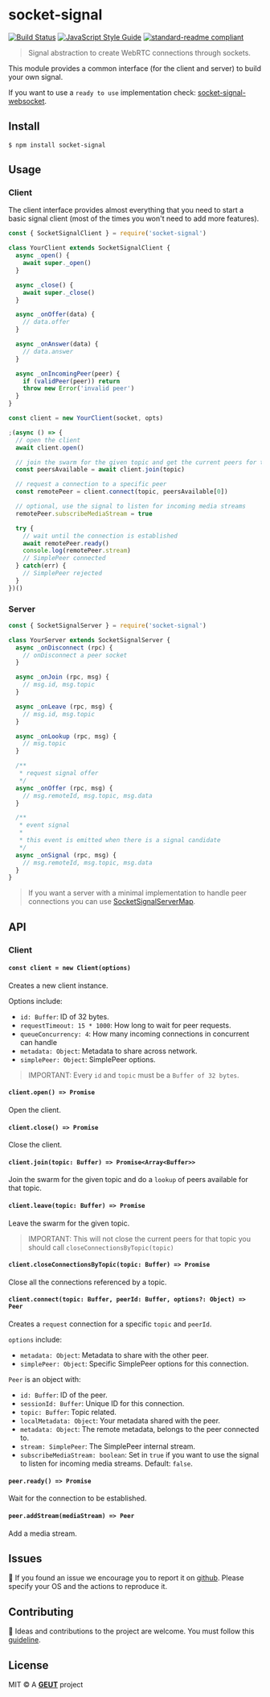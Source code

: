 # socket-signal

[![Build Status](https://travis-ci.com/geut/socket-signal.svg?branch=master)](https://travis-ci.com/geut/socket-signal)
[![JavaScript Style Guide](https://img.shields.io/badge/code_style-standard-brightgreen.svg)](https://standardjs.com)
[![standard-readme compliant](https://img.shields.io/badge/readme%20style-standard-brightgreen.svg?style=flat-square)](https://github.com/RichardLitt/standard-readme)

> Signal abstraction to create WebRTC connections through sockets.

This module provides a common interface (for the client and server) to build your own signal.

If you want to use a `ready to use` implementation check: [socket-signal-websocket](https://github.com/geut/socket-signal-websocket).

## <a name="install"></a> Install

```
$ npm install socket-signal
```

## <a name="usage"></a> Usage

### Client

The client interface provides almost everything that you need to start a basic signal client (most of the times you won't need to add more features).

```javascript
const { SocketSignalClient } = require('socket-signal')

class YourClient extends SocketSignalClient {
  async _open() {
    await super._open()
  }

  async _close() {
    await super._close()
  }

  async _onOffer(data) {
    // data.offer
  }

  async _onAnswer(data) {
    // data.answer
  }

  async _onIncomingPeer(peer) {
    if (validPeer(peer)) return
    throw new Error('invalid peer')
  }
}

const client = new YourClient(socket, opts)

;(async () => {
  // open the client
  await client.open()

  // join the swarm for the given topic and get the current peers for that topic
  const peersAvailable = await client.join(topic)

  // request a connection to a specific peer
  const remotePeer = client.connect(topic, peersAvailable[0])

  // optional, use the signal to listen for incoming media streams
  remotePeer.subscribeMediaStream = true

  try {
    // wait until the connection is established
    await remotePeer.ready()
    console.log(remotePeer.stream)
    // SimplePeer connected
  } catch(err) {
    // SimplePeer rejected
  }
})()
```

### Server

```javascript
const { SocketSignalServer } = require('socket-signal')

class YourServer extends SocketSignalServer {
  async _onDisconnect (rpc) {
    // onDisconnect a peer socket
  }

  async _onJoin (rpc, msg) {
    // msg.id, msg.topic
  }

  async _onLeave (rpc, msg) {
    // msg.id, msg.topic
  }

  async _onLookup (rpc, msg) {
    // msg.topic
  }

  /**
   * request signal offer
   */
  async _onOffer (rpc, msg) {
    // msg.remoteId, msg.topic, msg.data
  }

  /**
   * event signal
   *
   * this event is emitted when there is a signal candidate
   */
  async _onSignal (rpc, msg) {
    // msg.remoteId, msg.topic, msg.data
  }
}
```

> If you want a server with a minimal implementation to handle peer connections you can use [SocketSignalServerMap](lib/server-map.js).

## API

### Client

#### `const client = new Client(options)`

Creates a new client instance.

Options include:

- `id: Buffer`: ID of 32 bytes.
- `requestTimeout: 15 * 1000`: How long to wait for peer requests.
- `queueConcurrency: 4`: How many incoming connections in concurrent can handle
- `metadata: Object`: Metadata to share across network.
- `simplePeer: Object`: SimplePeer options.

> IMPORTANT: Every `id` and `topic` must be a `Buffer of 32 bytes`.

#### `client.open() => Promise`

Open the client.

#### `client.close() => Promise`

Close the client.

#### `client.join(topic: Buffer) => Promise<Array<Buffer>>`

Join the swarm for the given topic and do a `lookup` of peers available for that topic.

#### `client.leave(topic: Buffer) => Promise`

Leave the swarm for the given topic.

> IMPORTANT: This will not close the current peers for that topic you should call `closeConnectionsByTopic(topic)`

#### `client.closeConnectionsByTopic(topic: Buffer) => Promise`

Close all the connections referenced by a topic.

#### `client.connect(topic: Buffer, peerId: Buffer, options?: Object) => Peer`

Creates a `request` connection for a specific `topic` and `peerId`.

`options` include:

- `metadata: Object`: Metadata to share with the other peer.
- `simplePeer: Object`: Specific SimplePeer options for this connection.

`Peer` is an object with:

- `id: Buffer`: ID of the peer.
- `sessionId: Buffer`: Unique ID for this connection.
- `topic: Buffer`: Topic related.
- `localMetadata: Object`: Your metadata shared with the peer.
- `metadata: Object`: The remote metadata, belongs to the peer connected to.
- `stream: SimplePeer`: The SimplePeer internal stream.
- `subscribeMediaStream: boolean`: Set in `true` if you want to use the signal to listen for incoming media streams. Default: `false`.

#### `peer.ready() => Promise`

Wait for the connection to be established.

#### `peer.addStream(mediaStream) => Peer`

Add a media stream.

## <a name="issues"></a> Issues

:bug: If you found an issue we encourage you to report it on [github](https://github.com/geut/socket-signal/issues). Please specify your OS and the actions to reproduce it.

## <a name="contribute"></a> Contributing

:busts_in_silhouette: Ideas and contributions to the project are welcome. You must follow this [guideline](https://github.com/geut/socket-signal/blob/master/CONTRIBUTING.md).

## License

MIT © A [**GEUT**](http://geutstudio.com/) project

